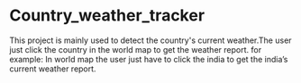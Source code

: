 # Country_weather_tracker

This project is mainly used to detect the country's current weather.The user just click the country in the world map to get the weather report. for example: In world map the user just have to click the india to get the india’s current weather report.

